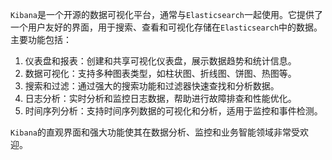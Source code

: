 `Kibana`是一个开源的数据可视化平台，通常与`Elasticsearch`一起使用。它提供了一个用户友好的界面，用于搜索、查看和可视化存储在`Elasticsearch`中的数据。主要功能包括：

1. 仪表盘和报表：创建和共享可视化仪表盘，展示数据趋势和统计信息。
2. 数据可视化：支持多种图表类型，如柱状图、折线图、饼图、热图等。
3. 搜索和过滤：通过强大的搜索功能和过滤器快速查找和分析数据。
4. 日志分析：实时分析和监控日志数据，帮助进行故障排查和性能优化。
5. 时间序列分析：支持时间序列数据的可视化和分析，适用于监控和事件检测。

`Kibana`的直观界面和强大功能使其在数据分析、监控和业务智能领域非常受欢迎。
